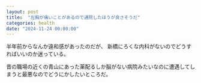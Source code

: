 ```yaml
---
layout: post
title:  "左胸が痛いことがあるので通院したほうが良さそうだ"
categories: health
date: "2024-11-24 00:00:00"
---
```


半年前からなんか違和感があったのだが、
新橋にろくな内科がないのでどうすればいいのか迷っている。

昔の職場の近くの青山にあった薬配るしか脳がない病院みたいなのに遭遇してしまうと最悪なのでどうにかしたいところだ。
